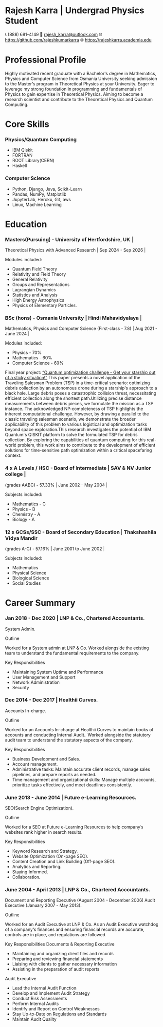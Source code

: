 # Rajesh Karra | Undergrad Physics Student
📞 (888) 681-4149 
📧 <rajesh_karra@outlook.com>
🌐 <https://github.com/rajeshkumarkarra>
🌐 <https://rajeshkarra.academia.edu>


# Professional Profile

Highly motivated recent graduate with a Bachelor's degree in Mathematics, Physics and Computer Science from Osmania University seeking admission to the Master's program in Theoretical Physics at your University. Eager to leverage my strong foundation in programming and fundamentals of Physics  to gain expertise in Theoretical Physics. Aiming to become a research scientist and contribute to the Theoretical Physics and Quantum Computing.

# Core Skills

### Physics/Quantum Computing					
* IBM Qiskit							
* FORTRAN							 
* ROOT Library(CERN)						 
* Haskell
### Computer Science
* Python, Django, Java, Scikit-Learn
* Pandas, NumPy, Matplotlib
* JupyterLab, Heroku, Git, aws
* Linux, Machine Learning 								



# Education
### Masters(Pursuing)  - University of Hertfordshire, UK |
Theoretical Physics with Advanced Research
| Sep 2024 - Sep 2026 |

Modules included:
* Quantum Field Theory
* Relativity and Field Theory
* General Relativity
* Groups and Representations
* Lagrangian Dynamics
* Statistics and Analysis
* High Energy Astrophysics
* Physics of Elementary Particles.

### BSc (hons) - Osmania University | Hindi Mahavidyalaya |
Mathematics, Physics and Computer Science (First-class - 7.8) 
| Aug 2021 - June 2024 |

Modules included:
* Physics - 70%
* Mathematics - 60%
* Computer Science - 60%

Final year project: [“Quantum optimization challenge - Get your starship out of a sticky situation!”](https://docs.google.com/document/d/1bX84MqDfMqo6XauReF9x7Q07c317oGqDscHbnScdiHE/edit?usp=sharing)
This paper presents a novel application of the Traveling Salesman Problem (TSP) in a time-critical scenario: optimizing debris collection by an autonomous drone during a starship's approach to a black hole. Large debris poses a catastrophic collision threat, necessitating efficient collection along the shortest path.Utilizing precise distance measurements between debris pieces, we formulate the mission as a TSP instance. The acknowledged NP-completeness of TSP highlights the inherent computational challenge. However, by drawing a parallel to the classic traveling salesman scenario, we demonstrate the broader applicability of this problem to various logistical and optimization tasks beyond space exploration.This research investigates the potential of IBM Quantum's QISKIT platform to solve the formulated TSP for debris collection. By exploring the capabilities of quantum computing for this real-world problem, this work aims to contribute to the development of efficient solutions for time-sensitive path optimization within a critical spacefaring context.


### 4 x A Levels / HSC  - Board of Intermediate | SAV & NV Junior college | 
(grades AABC) - 57.33% 
| June 2002 - May 2004 |

Subjects included:
* Mathematics - C
* Physics - B
* Chemistry - A
* Biology - A

### 12 x GCSs/SSC - Board of Secondary Education | Thakshashila Vidya Mandir
(grades A-C) - 57.16% 
| June 2001 to June 2002 |

Subjects included:
* Mathematics
* Physical Science
* Biological Science
* Social Studies


# Career Summary


### Jan 2018 - Dec 2020	| LNP & Co., Chartered Accountants.
System Admin.

Outline

Worked for a System admin at LNP & Co. Worked alongside the existing team to understand the fundamental requirements to the company.

Key Responsibilities
* Maintaining System Uptime and Performance
* User Management and Support
* Network Administration
* Security

### Dec 2014 - Dec 2017	| Healthii Curves.
Accounts In-charge.

Outline

Worked for an Accounts In-charge at Healthii Curves to maintain books of accounts and conducting Internal Audit.. Worked alongside the statutory audit team to understand the statutory aspects of  the company.

Key Responsibilities
* Business Development and Sales.
* Account management.
* Administrative tasks: Maintain accurate client records, manage sales pipelines, and prepare reports as needed.
* Time management and organizational skills: Manage multiple accounts, prioritize tasks effectively, and meet deadlines consistently.


### June  2013 - June 2014 | Future e-Learning Resources.
SEO(Search Engine Optimization).

Outline

Worked for a SEO at Future e-Learning Resources to help company’s websites rank higher in search results.  

Key Responsibilities
* Keyword Research and Strategy.
* Website Optimization (On-page SEO).
* Content Creation and Link Building (Off-page SEO).
* Analytics and Reporting.
* Staying Informed.
* Collaboration.



### June 2004 - April 2013 | LNP & Co., Chartered Accountants.
Document and Reporting Executive (August 2004 - December 2006) 
Audit Executive (January 2007 - May 2013).

Outline

Worked for an Audit Executive at LNP & Co. As an Audit Executive watchdog of a company's finances and ensuring financial records are accurate, controls are in place, and regulations are followed.  
  

Key Responsibilities
Documents & Reporting Executive

* Maintaining and organizing client files and records 
* Preparing and reviewing financial statements 
* Liaising with clients to gather necessary information 
* Assisting in the preparation of audit reports

Audit Executive

* Lead the Internal Audit Function
* Develop and Implement Audit Strategy
* Conduct Risk Assessments
* Perform Internal Audits
* Identify and Report on Control Weaknesses
* Stay Up-to-Date on Regulations and Standards
* Maintain Audit Quality





